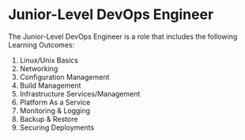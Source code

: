 # Junior-Level DevOps Engineer

The Junior-Level DevOps Engineer is a role that includes the following Learning Outcomes:

1.  Linux/Unix Basics
2.  Networking
3.  Configuration Management
4.  Build Management
5.  Infrastructure Services/Management
6.  Platform As a Service
7.  Monitoring & Logging
8.  Backup & Restore
9.  Securing Deployments

